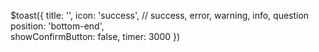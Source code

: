 $toast({
    title: '',
    icon: 'success',            // success, error, warning, info, question
    position: 'bottom-end',     
    showConfirmButton: false,
    timer: 3000
})  